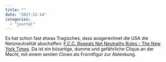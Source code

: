 ```yaml
---
title: ""
date: "2017-12-14"
categories: 
  - "journal"
---
```


Es hat schon fast etwas Tragisches, dass ausgerechnet die USA die Netzneutralität abschaffen: [F.C.C. Repeals Net Neutrality Rules - The New York Times](https://www.nytimes.com/2017/12/14/technology/net-neutrality-repeal-vote.html?hp&action=click&pgtype=Homepage&clickSource=story-heading&module=first-column-region&region=top-news&WT.nav=top-news). Da ist ein bösartige, dumme und gefährliche Clique an der Macht, mit einem senilen Clown als Frorntfigur zur Ablenkung.
